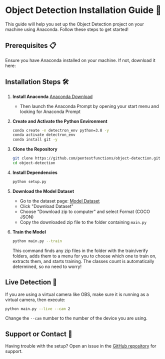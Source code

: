 # Object Detection Installation Guide 🚀

This guide will help you set up the Object Detection project on your machine using Anaconda. Follow these steps to get started!

## Prerequisites 📋

Ensure you have Anaconda installed on your machine. If not, download it here:

## Installation Steps 🛠️

1. **Install Anaconda**
   [Anaconda Download](https://www.anaconda.com/download/success)
   - Then launch the Anaconda Prompt by opening your start menu and looking for Anaconda Prompt

3. **Create and Activate the Python Environment**
   ```bash
   conda create -n detectron_env python=3.8 -y
   conda activate detectron_env
   conda install git -y
   ```

4. **Clone the Repository**
   ```bash
   git clone https://github.com/pentestfunctions/object-detection.git
   cd object-detection
   ```

5. **Install Dependencies**
   ```bash
   python setup.py
   ```

6. **Download the Model Dataset**
   - Go to the dataset page: [Model Dataset](https://universe.roboflow.com/navrachana-university-l5d92/car_models-izfw0/dataset/1)
   - Click "Download Dataset"
   - Choose "Download zip to computer" and select Format (COCO JSON)
   - Copy the downloaded zip file to the folder containing `main.py`

7. **Train the Model**
   ```bash
   python main.py --train
   ```
   This command finds any zip files in the folder with the train/verify folders, adds them to a menu for you to choose which one to train on, extracts them, and starts training. The classes count is automatically determined, so no need to worry!

## Live Detection 🎥

If you are using a virtual camera like OBS, make sure it is running as a virtual camera, then execute:
```bash
python main.py --live --cam 2
```
Change the `--cam` number to the number of the device you are using.

## Support or Contact 🤝

Having trouble with the setup? Open an issue in the [GitHub repository](https://github.com/pentestfunctions/object-detection/issues) for support.
